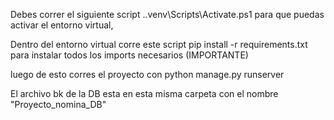 Debes correr el siguiente script .\.venv\Scripts\Activate.ps1 para que puedas activar el entorno virtual, 

Dentro del entorno virtual corre este script pip install -r requirements.txt para instalar todos los imports necesarios (IMPORTANTE)

luego de esto corres el proyecto con python manage.py runserver

El archivo bk de la DB esta en esta misma carpeta con el nombre "Proyecto_nomina_DB"

